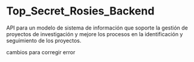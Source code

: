 # Top_Secret_Rosies_Backend

API para un modelo de sistema de información que soporte la gestión de proyectos de investigación y mejore los procesos en la identificación y seguimiento de los proyectos.

cambios para corregir error
